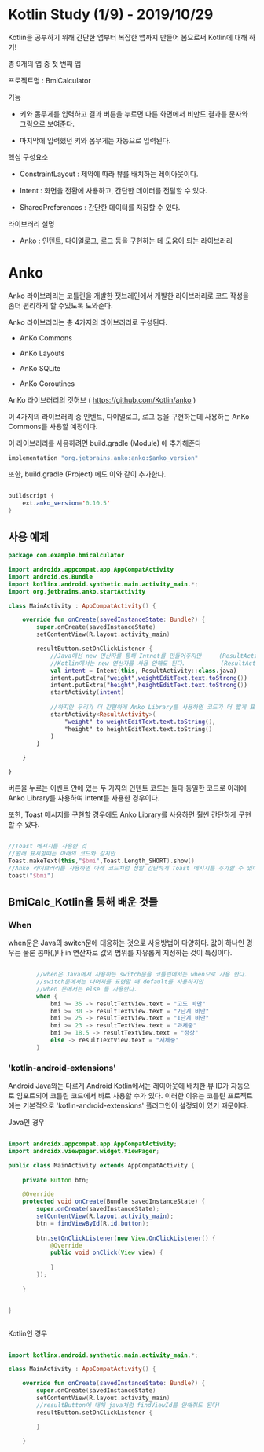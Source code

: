 # Kotlin Study (1/9) - 2019/10/29

Kotlin을 공부하기 위해 간단한 앱부터 복잡한 앱까지 만들어 봄으로써 Kotlin에 대해 하기!

총 9개의 앱 중 첫 번째 앱

프로젝트명 : BmiCalculator

기능

* 키와 몸무게를 입력하고 결과 버튼을 누르면 다른 화면에서 비만도 결과를 문자와 그림으로 보여준다.
  
* 마지막에 입력했던 키와 몸무게는 자동으로 입력된다.

핵심 구성요소

* ConstraintLayout : 제약에 따라 뷰를 배치하는 레이아웃이다.
  
* Intent : 화면을 전환에 사용하고, 간단한 데이터를 전달할 수 있다.
  
* SharedPreferences : 간단한 데이터를 저장할 수 있다.

라이브러리 설명

* Anko : 인텐트, 다이얼로그, 로그 등을 구현하는 데 도움이 되는 라이브러리


# Anko

Anko 라이브러리는 코틀린을 개발한 잿브레인에서 개발한 라이브러리로 코드 작성을 좀더 편리하게 할 수있도록 도와준다.

Anko 라이브러리는 총 4가지의 라이브러리로 구성된다.

* AnKo Commons
  
* AnKo Layouts
  
* AnKo SQLite
  
* AnKo Coroutines


AnKo 라이브러리의 깃허브 ( https://github.com/Kotlin/anko )


이 4가지의 라이브러리 중 인텐트, 다이얼로그, 로그 등을 구현하는데 사용하는 AnKo Commons를 사용할 예정이다.

이 라이브러리를 사용하려면 build.gradle (Module) 에 추가해준다

```java
implementation "org.jetbrains.anko:anko:$anko_version"
```

또한, build.gradle (Project) 에도 이와 같이 추가한다.

```java

buildscript {
    ext.anko_version='0.10.5'
}

```

## 사용 예제

```kotlin
package com.example.bmicalculator

import androidx.appcompat.app.AppCompatActivity
import android.os.Bundle
import kotlinx.android.synthetic.main.activity_main.*;
import org.jetbrains.anko.startActivity

class MainActivity : AppCompatActivity() {

    override fun onCreate(savedInstanceState: Bundle?) {
        super.onCreate(savedInstanceState)
        setContentView(R.layout.activity_main)

        resultButton.setOnClickListener {
            //Java에선 new 연산자를 통해 Intnet를 만들어주지만     (ResultActivity.class)
            //Kotlin에서는 new 연산자를 사용 안해도 된다.          (ResultActivity::class.java)
            val intent = Intent(this, ResultActivity::class.java)
            intent.putExtra("weight",weightEditText.text.toStrong())
            intent.putExtra("height",heightEditText.text.toStrong())
            startActivity(intent)
            
            //하지만 우리가 더 간편하게 Anko Library를 사용하면 코드가 더 짧게 표현할 수 있다.
            startActivity<ResultActivity>(
                "weight" to weightEditText.text.toString(),
                "height" to heightEditText.text.toString()
            )
        }

    }

}

```

버튼을 누르는 이벤트 안에 있는 두 가지의 인텐트 코드는 둘다 동일한 코드로 아래에 Anko Library를 사용하여 intent를 사용한 경우이다.

또한, Toast 메시지를 구현할 경우에도 Anko Library를 사용하면 훨씬 간단하게 구현 할 수 있다.

```kotlin

//Toast 메시지를 사용한 것
//원래 표시할때는 아래의 코드와 같지만
Toast.makeText(this,"$bmi",Toast.Length_SHORT).show()
//Anko 라이브러리를 사용하면 아래 코드처럼 정말 간단하게 Toast 메시지를 추가할 수 있다.
toast("$bmi")

```

## BmiCalc_Kotlin을 통해 배운 것들

### When

when문은 Java의 switch문에 대응하는 것으로 사용방법이 다양하다. 값이 하나인 경우는 물론 콤마(,)나 in 연산자로 값의 범위를 자유롭게 지정하는 것이 특징이다.

```kotlin

        //when은 Java에서 사용하는 switch문을 코틀린에서는 when으로 사용 한다.
        //switch문에서는 나머지를 표현할 때 default를 사용하지만
        //when 문에서는 else 를 사용한다.
        when {
            bmi >= 35 -> resultTextView.text = "고도 비만"
            bmi >= 30 -> resultTextView.text = "2단계 비만"
            bmi >= 25 -> resultTextView.text = "1단계 비만"
            bmi >= 23 -> resultTextView.text = "과체중"
            bmi >= 18.5 -> resultTextView.text = "정상"
            else -> resultTextView.text = "저체중"
        }

```

### 'kotlin-android-extensions'

Android Java와는 다르게 Android Kotlin에서는 레이아웃에 배치한 뷰 ID가 자동으로 임포트되어 코틀린 코드에서 바로 사용할 수가 있다. 이러한 이유는 코틀린 프로젝트에는 기본적으로 'kotlin-android-extensions' 플러그인이 설정되어 있기 때문이다.

Java인 경우
```java

import androidx.appcompat.app.AppCompatActivity;
import androidx.viewpager.widget.ViewPager;

public class MainActivity extends AppCompatActivity {
    
    private Button btn;

    @Override
    protected void onCreate(Bundle savedInstanceState) {
        super.onCreate(savedInstanceState);
        setContentView(R.layout.activity_main);
        btn = findViewById(R.id.button);
        
        btn.setOnClickListener(new View.OnClickListener() {
            @Override
            public void onClick(View view) {
                
            }
        });
        
    }


}



```

Kotlin인 경우

```Kotlin

import kotlinx.android.synthetic.main.activity_main.*;

class MainActivity : AppCompatActivity() {

    override fun onCreate(savedInstanceState: Bundle?) {
        super.onCreate(savedInstanceState)
        setContentView(R.layout.activity_main)
        //resultButton에 대해 java처럼 findViewId를 안해줘도 된다!
        resultButton.setOnClickListener {

        }

    }
```